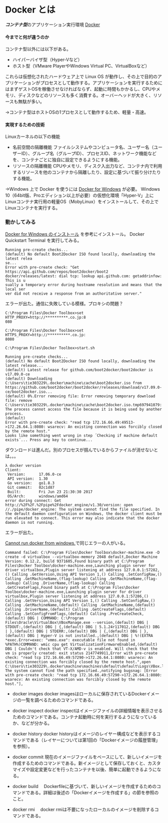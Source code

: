 # Docker とは
***コンテナ型***のアプリケーション実行環境
[Docker](https://www.docker.com/)

#### 今までと何が違うのか
コンテナ型以外には以下がある。
- ハイパーバイザ型（Hyper-Vなど）
- ホスト型（VMware PlayerやWindows Virtual PC、VirtualBoxなど）

 これらは仮想化されたハードウェア上で Linux OS が動作し、その上で目的のアプリケーションがプロセスとして動作する。アプリケーションを実行するためにはまずゲストOSを稼働させなければならず、起動に時間もかかるし、CPUやメモリ、ディスクなどのリソースも多く消費する。オーバーヘッドが大きく、リソースも無駄が多い。

→コンテナ型はホストOSの1プロセスとして動作するため、軽量・高速。

#### 実現するための技術
Linuxカーネルの以下の機能
- 名前空間の隔離機能
ファイルシステムやコンピュータ名、ユーザー名（ユーザーID）、グループ名（グループID）、プロセスID、ネットワーク機能などを、コンテナごとに独自に設定できるようにする機能。
- リソースの隔離機能
CPUやメモリ、ディスク入出力など、コンテナ内で利用するリソースを他のコンテナから隔離したり、設定に基づいて振り分けたりする機能。

 →Windows 上で Docker を使うには [Docker for Windows](https://docs.docker.com/docker-for-windows/) が必要。
 Windows 10（64bit版、Proエディション以上が必要）の仮想化環境「Hyper-V」上にLinuxコンテナ実行用の軽量OS（MobyLinux）をインストールして、その上でLinuxコンテナを実行する。

### 動かしてみる
[Docker for Windows のインストール](http://docs.docker.jp/windows/step_one.html) を参考にインストール。
Docker Quickstart Terminal を実行してみる。
```
Running pre-create checks...
(default) No default Boot2Docker ISO found locally, downloading the latest relea
se...
Error with pre-create check: "Get https://api.github.com/repos/boot2docker/boot2
docker/releases/latest: dial tcp: lookup api.github.com: getaddrinfow: This is u
sually a temporary error during hostname resolution and means that the local ser
ver did not receive a response from an authoritative server."
```

エラーが出た。通信に失敗している模様。プロキシの問題？

```
C:\Program Files\Docker Toolbox>set HTTP_PROXY=http://**********.co.jp:8
080

C:\Program Files\Docker Toolbox>set HTTPS_PROXY=http://**********.co.jp:
8080

C:\Program Files\Docker Toolbox>start.sh
```
```
Running pre-create checks...
(default) No default Boot2Docker ISO found locally, downloading the latest release...
(default) Latest release for github.com/boot2docker/boot2docker is v17.09.0-ce
(default) Downloading C:\Users\tie303229\.docker\machine\cache\boot2docker.iso from https://github.com/boot2docker/boot2docker/releases/download/v17.09.0-ce/boot2docker.iso...
(default) 0%.Error removing file: Error removing temporary download file: remove C:\Users\tie303229\.docker\machine\cache\boot2docker.iso.tmp697941079: The process cannot access the file because it is being used by another process.
(default)
Error with pre-create check: "read tcp 172.16.66.49:49513->172.26.64.1:8080: wsarecv: An existing connection was forcibly closed by the remote host."
Looks like something went wrong in step ´Checking if machine default exists´... Press any key to continue...
```

ダウンロードは進んだ。別のプロセスが掴んでいるからファイルが消せないとは。。。

```
λ docker version
Client:
 Version:      17.06.0-ce
 API version:  1.30
 Go version:   go1.8.3
 Git commit:   02c1d87
 Built:        Fri Jun 23 21:30:30 2017
 OS/Arch:      windows/amd64
error during connect: Get http://%2F%2F.%2Fpipe%2Fdocker_engine/v1.30/version: open //./pipe/docker_engine: The system cannot find the file specified. In the default daemon configuration on Windows, the docker client must be run elevated to connect. This error may also indicate that the docker daemon is not running.
```

エラーが出た。

[Cannot run docker from windows.](https://github.com/docker/toolbox/issues/636)で同じエラーの人がいる。


```
Command failed: C:\Program Files\Docker Toolbox\docker-machine.exe -D create -d virtualbox --virtualbox-memory 2048 default,Docker Machine Version: 0.12.2, build 9371605,Found binary path at C:\Program Files\Docker Toolbox\docker-machine.exe,Launching plugin server for driver virtualbox,Plugin server listening at address 127.0.0.1:57282,() Calling .GetVersion,Using API Version 1,() Calling .SetConfigRaw,() Calling .GetMachineName,(flag-lookup) Calling .GetMachineName,(flag-lookup) Calling .DriverName,(flag-lookup) Calling .GetCreateFlags,Found binary path at C:\Program Files\Docker Toolbox\docker-machine.exe,Launching plugin server for driver virtualbox,Plugin server listening at address 127.0.0.1:57286,() Calling .GetVersion,Using API Version 1,() Calling .SetConfigRaw,() Calling .GetMachineName,(default) Calling .GetMachineName,(default) Calling .DriverName,(default) Calling .GetCreateFlags,(default) Calling .SetConfigFromFlags,(default) Calling .PreCreateCheck,(default) DBG | COMMAND: C:\Program Files\Oracle\VirtualBox\VBoxManage.exe --version,(default) DBG | STDOUT:,(default) DBG | {,(default) DBG | 5.1.24r117012,(default) DBG | },(default) DBG | STDERR:,(default) DBG | {,(default) DBG | },(default) DBG | Hyper-V is not installed.,(default) DBG | %!(EXTRA *exec.Error=exec: "vmms.exe": executable file not found in %PATH%)COMMAND: wmic cpu get VirtualizationFirmwareEnabled,(default) DBG | Couldn't check that VT-X/AMD-v is enabled. Will check that the vm is properly created: exit status 2147749911,Error with pre-create check: "read tcp 172.16.66.49:57290->172.26.64.1:8080: wsarecv: An existing connection was forcibly closed by the remote host.",open C:\Users\tie303229\.docker\machine\machines\default\default\Logs\VBox.log: The system cannot find the path specified.,notifying bugsnag: [Error with pre-create check: "read tcp 172.16.66.49:57290->172.26.64.1:8080: wsarecv: An existing connection was forcibly closed by the remote host."],
```








- docker images
 docker imagesはローカルに保存されているDockerイメージの一覧を調べるためのコマンドである。

- docker inspect
docker inspectはイメージファイルの詳細情報を表示させるためのコマンドである。コンテナ起動時に何を実行するようになっているか、などが分かる。

- docker history
docker historyはイメージのレイヤー構成などを表示するコマンドである（レイヤーについては第1回の「Dockerイメージの履歴管理」を参照）。

- docker commit
現在のイメージファイルをベースにして、新しいイメージを作成するためのコマンドである。新イメージとして保存しておくと、カスタマイズや設定変更などを行ったコンテナを以後、簡単に起動できるようになる。

- docker build
　Dockerfileに基づいて、新しいイメージを作成するためのコマンドである。詳細は後述の「Dockerイメージを作成する」の節を参照のこと。

- docker rmi
　docker rmiは不要になったローカルのイメージを削除するコマンドである。



